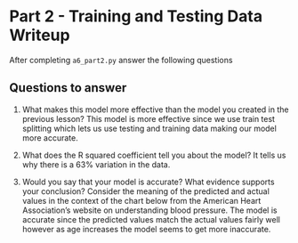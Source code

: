 # Part 2 - Training and Testing Data Writeup

After completing `a6_part2.py` answer the following questions

## Questions to answer

1. What makes this model more effective than the model you created in the previous lesson?
This model is more effective since we use train test splitting which lets us use testing and training data making our model more accurate.

2. What does the R squared coefficient tell you about the model?
It tells us why there is a 63% variation in the data.

3. Would you say that your model is accurate? What evidence supports your conclusion? Consider the meaning of the predicted and actual values in the context of the chart below from the American Heart Association’s website on understanding blood pressure.
The model is accurate since the predicted values match the actual values fairly well however as age increases the model seems to get more inaccurate.